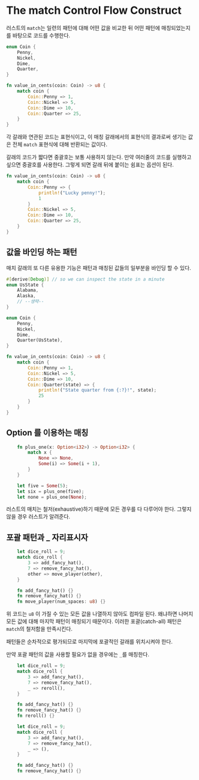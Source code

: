 # The match Control Flow Construct

러스트의 `match`는 일련의 패턴에 대해 어떤 값을 비교한 뒤 어떤 패턴에 매칭되었는지를 바탕으로 코드를 수행한다.

```rust
enum Coin {
    Penny,
    Nickel,
    Dime,
    Quarter,
}

fn value_in_cents(coin: Coin) -> u8 {
    match coin {
        Coin::Penny => 1,
        Coin::Nickel => 5,
        Coin::Dime => 10,
        Coin::Quarter => 25,
    }
}
```

각 갈래와 연관된 코드는 표현식이고, 이 매칭 갈래에서의 표현식의 결과로써 생기는 값은 전체 `match` 표현식에 대해 반환되는 값이다.

갈래의 코드가 짧다면 중괄호는 보통 사용하지 않는다. 만약 여러줄의 코드를 실행하고 싶으면 중괄호를 사용한다. 그렇게 되면 갈래 뒤에 붙이는 쉼표는 옵션이 된다.

```rust
fn value_in_cents(coin: Coin) -> u8 {
    match coin {
        Coin::Penny => {
            println!("Lucky penny!");
            1
        }
        Coin::Nickel => 5,
        Coin::Dime => 10,
        Coin::Quarter => 25,
    }
}
```

## 값을 바인딩 하는 패턴

매치 갈래의 또 다른 유용한 기능은 패턴과 매칭된 값들의 일부분을 바인딩 할 수 있다.

```rust
#[derive(Debug)] // so we can inspect the state in a minute
enum UsState {
    Alabama,
    Alaska,
    // --생략--
}

enum Coin {
    Penny,
    Nickel,
    Dime,
    Quarter(UsState),
}
```

```rust
fn value_in_cents(coin: Coin) -> u8 {
    match coin {
        Coin::Penny => 1,
        Coin::Nickel => 5,
        Coin::Dime => 10,
        Coin::Quarter(state) => {
            println!("State quarter from {:?}!", state);
            25
        }
    }
}
```

## Option<T> 를 이용하는 매칭

```rust
    fn plus_one(x: Option<i32>) -> Option<i32> {
        match x {
            None => None,
            Some(i) => Some(i + 1),
        }
    }

    let five = Some(5);
    let six = plus_one(five);
    let none = plus_one(None);
```

러스트의 매치는 철저(exhaustive)하기 때문에 모든 경우를 다 다루어야 한다. 그렇지 않을 경우 러스트가 알려준다.

## 포괄 패턴과 \_ 자리표시자

```rust
    let dice_roll = 9;
    match dice_roll {
        3 => add_fancy_hat(),
        7 => remove_fancy_hat(),
        other => move_player(other),
    }

    fn add_fancy_hat() {}
    fn remove_fancy_hat() {}
    fn move_player(num_spaces: u8) {}

```

위 코드는 `u8` 이 가질 수 있는 모든 값을 나열하지 않아도 컴파일 된다. 왜냐하면 나머지 모든 값에 대해 마지막 패턴이 매칭되기 때문이다. 이러한 포괄(catch-all) 패턴은 `match`의 철저함을 만족시킨다.

패턴들은 순차적으로 평가되므로 마지막에 포괄적인 갈래를 위치시켜야 한다.

만약 포괄 패턴의 값을 사용할 필요가 없을 경우에는 `_`를 매칭한다.

```rust
    let dice_roll = 9;
    match dice_roll {
        3 => add_fancy_hat(),
        7 => remove_fancy_hat(),
        _ => reroll(),
    }

    fn add_fancy_hat() {}
    fn remove_fancy_hat() {}
    fn reroll() {}
```

```rust
    let dice_roll = 9;
    match dice_roll {
        3 => add_fancy_hat(),
        7 => remove_fancy_hat(),
        _ => (),
    }

    fn add_fancy_hat() {}
    fn remove_fancy_hat() {}
```
